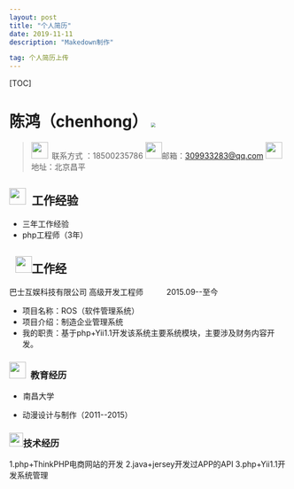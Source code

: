```yaml
---
layout: post
title: "个人简历"
date: 2019-11-11 
description: "Makedown制作"

tag: 个人简历上传
---   
```

[TOC]

# **陈鸿**（chenhong）		<img src="/home/chenhong/chenhong7664.github.io/images/a.jpg" style="zoom: 50%;" />	
>  <img src="/home/chenhong/图片/dianhua.png" style="width:30px"/>&ensp;联系方式 ：18500235786
> <img src=" /home/chenhong/图片/youxiang.png" style="width:30px">邮箱：309933283@qq.com
> <img src="/home/chenhong/图片/dizhi.png" style="width:30px">&ensp;地址：北京昌平

##   <img src="/home/chenhong/图片/renwu.jpeg" style="width:30px">&ensp;工作经验
- 三年工作经验
- php工程师（3年）
## &ensp;<img src="/home/chenhong/图片/bao.png" style="width:30px;" />工作经
 巴士互娱科技有限公司
 高级开发工程师&ensp;&ensp;&ensp;&ensp;&ensp;&ensp;2015.09--至今

- 项目名称：ROS（软件管理系统）
- 项目介绍：制造企业管理系统
- 我的职责：基于php+Yii1.1开发该系统主要系统模块，主要涉及财务内容开发。
###  <img src="/home/chenhong/图片/bi.png" style="width:30px" style="width:30px">&ensp;教育经历
- <img src="/home/chenhong/图片/heiban.jpeg" style="zoom:8%;" />南昌大学

- 动漫设计与制作（2011--2015）
### <img src="/home/chenhong/图片/bailing.png" style="width:25px;" />技术经历
1.php+ThinkPHP电商网站的开发 
2.java+jersey开发过APP的API
3.php+Yii1.1开发系统管理


​	